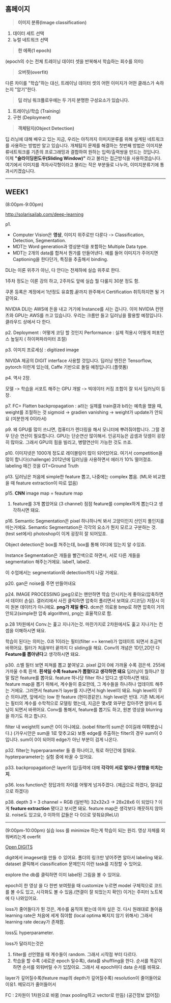 ## 홈페이지

> **이미지 분류(Image classification)**

1. 데이터 세트 선택
2. 뉴럴 네트워크 선택
　
 
> **한 에폭(1 epoch)**    

(epoch의 수는 전체 트레이닝 데이터 셋을 반복해서 학습하는 회수를 의미)
    
    
> **오버핏(overfit)**

다른 차이를 "학습"하는 대신, 트레이닝 데이터 셋의 어떤 이미지가 어떤 클래스가 속하는지 "암기"한다.
       
       
> **딥 러닝 워크플로우에는 두 가지 분명한 구성요소가 있습니다.**
1. 트레이닝/학습 (Training)
2. 구현 (Deployment)

> **객체탐지(Object Detection)**

딥 러닝에 대해 배우고 있는 지금, 우리는 아직까지 이미지분류를 위해 설계된 네트워크를 사용하는 방법만 알고 있습니다.
개체탐지 문제를 해결하는 첫번째 방법은 이미지분류네트워크를 기존의 프로그래밍과 결합하여 원하는 입력/출력쌍을 만드는 것입니다. 
이제 **"슬라이딩윈도우(Sliding Window)"** 라고 불리는 접근방식을 사용하겠습니다. 여기에서 이미지를 격자사각형이라고 불리는 작은 부분들로 나누어, 이미지분류기에 통과시키겠습니다.




----


## WEEK1
(8:00pm-9:00pm)

http://solarisailab.com/deep-learning


p1.
* Computer Vision은 **영상**, 이미지 위주로만 다룬다 -> Classification, Detection, Segmentation.
* MDT는 Word generation과 영상분석을 포함하는 Multiple Data type.
* MDT는 2개의 data를 합쳐서 뭔가를 만들어낸다. 예를 들어 이미지가 주어지면 Captioning을 한다던가, 특징을 추출해서 binding.

DLI는 이론 위주가 아닌, 다 안다는 전제하에 실습 위주로 한다.

1주차 정도는 이론 강의 하고, 2주차도 앞에 실습 뭘 다룰지 30분 정도 함.

쿠폰 등록은 계정에서 1년정도 유효함.끝까지 완주해서 Certification 취득하지면 될 거 같아요.

NVIDIA DLI는 AWS에 돈을 내고 거기에 Instance를 사는 겁니다. 이미 NVIDIA 컨텐츠와 GPU는 AWS를 쓰고 있습니다.
우리는 크롬만 들고 딥러닝을 활용할 예정입니다. 클라우드 상에서 다 한다.

p2.
Deployment : 어떻게 코딩 할 것인지
Performance : 실제 적용시 어떻게 퍼포먼스 높일지 ( 하이퍼파라미터 조절)

p3.
이미지 프로세싱 : digitized image

NIVIDA 제공의 DIGIT interface 사용할 것입니다. 
딥러닝 엔진은 Tensorflow, pytorch 이런게 있는데, Caffe 기반으로 돌릴 예정입니다.(플랫폼)


p4. 역사
2장.

모델 -> 학습을 서포트 해주는 GPU 개발 -> 빅데이터 커짐
조합이 잘 되서 딥러닝이 등장.


p7.
FC= Flatten
backpropagation : a라는 실제를 train결과 b라는 예측을 했을 때, weight를 조절하는 것
sigmoid -> gradien vanishing -> weight가 update가 안되요 (미분한게 0이라서)

p9.
왜 GPU를 많이 쓰냐면, 컴퓨터가 렌더링을 해서 모니터에 뿌려줘야합니다.
그럴 경우 단순 연산이 필요합니다. GPU는 단순연산 많이해서.
인공지능은 곱셈과 덧셈이 굉장히 많아요. 그래서 GPU의 힘을 빌리고, 병렬연산이 가능한 것도 쓰죠.

p10.
이미지넷은 1000개 정도로 레이블링이 많이 되어있어요. 여기서 competition을 많이 합니다(challenge)
2012년에 딥러닝을 사용하면서 에러가 10% 떨어졌죠.
labeling 매긴 것을 GT=Ground Truth



p13.
딥러닝은 처음에 simple한 feature 뽑고, 나중에는 complex 뽑음.
(ML와 비교했을 때 feature extraction이 따로 없음)

p15.
**CNN**
image map = feauture map
1. feature를 3개 뽑았어요 (3 channel)
점점 feature를 complex하게 뽑는다고 생각하시면 돼요.

p16.
Semantic Segmentation은 pixel 하나하나씩 봐서 고양이인지 산인지 풀인지를 따는거에요.
Semantic Segmentation은 각각의 요소가 뭔지 모르고 구분하는 것. (test set에서)
photoshop이 이게 굉장히 잘 되어있죠.

Object detection은 box를 쳐주는데, box를 통해 어디에 있는지 알 수있죠.

Instance Segmentation은 개들을 빨간색으로 하면서, 서로 다른 개들을 segmentation 해주는거에요. label1, label2.


이 수업에서는 segmentation와 detection까지 나갈 거에요.


p20.
gan은 noise를 주면 만들어내요


p24.
IMAGE PROCESSING
jpeg으로는 왠만하면 학습 안시키는게 좋아요(압축하면서 데이터 손실).
갤러리에서 사진 클릭하면 압축이 풀리면서 보여요.(디코딩) 저장시 이미 원본 데이터가 아니에요.
**png가 제일 좋다.**
dcm은 의료용
bmp로 하면 압축이 거의 안되고(simple한 압축 algorithm), png는 효율적으로 함.

p.28
1차원에서 Conv.는 훑고 지나가는것.
마찬가지로 2차원에서도 훑고 지나가는 컨셉을 이해하시면 돼요.

학습이 된다는 의미는. 0과 1이라는 필터(filter == kernel)가 업데이트 되면서 조금씩 바뀌어요.
필터가 처음부터 끝까지 다 sliding을 해요.
Conv의 개념은 1D던,2D던 다 **Feature를 뽑아낸다**고 생각하시면 돼요.


p30.
소벨 필터 보면 피쳐를 뽑고 붙여넣고.
pixel 값이 0에 가까울 수록 검은색. 255에 가까울 수록 흰색.
**흰색일 수록 feature가 뽑혔다고 생각하면 돼요**
딥러닝이 뭘하냐? 정말 많은 feature를 뽑아요. feature 하나당 filter 하나 있다고 생각하시면 돼요.
feature map을 뽑기 위해서, 계수들이 중요한데, 그 계수들을 하나하나 업데이트 해주는 거에요.
그러면서 feature가 layer를 지나면서 high level이 돼요.
high level이 무슨 의미냐면, 앞에서는 low 한 feature (현미경같은). high level은 반대.
기존 ML에서는 필터의 계수를 수학적으로 모델링 했는데, 지금은 몇x몇 와꾸만 잡아주면 알아서 튜닝이 되면서 바뀌어요.
Conv를 통해서, feature를 뽑기도 하고, 원본 영상을 blurring을 하기도 하고 합니다.

filter 내 weight의 sum은 0이 아니에요. (sobel filter의 sum은 0이길래 여쭤봣습니다.) (가우시안은 sum을 1로 맞추고요)
보통 edge를 추출하는 filter의 경우 sum이 0입니다.
sum이 0이 되어야 edge가 아닌 부분이 검게 나온다.

p32.
filter는 hyperparameter 들 중 하나이고, 뭐로 하던간에 잘돼요. hypterparameter는 실험 중에 바꿀 수 있어요.


p33.
backpropagation은 layer의 입/출력에 대해 **각각이 서로 얼마나 영향을 미치는지**.


p36.
loss function은 정답과의 차이를 어떻게 넘겨주겠다. (제곱으로 하겠다, 절대값으로 하겠다)


p38.
depth 3 = 3 channel = RGB (일반적)
32x32x3 -> 28x28x6 이 되었다 ? 이게 **feature extraction** 됐다고 보시면 돼요.
feature map은 생각보다 깨끗하지 않아요. noise도 있고요, 0 이하의 값들은 다 0으로 맞춰요(ReLU)


---

(9:00pm-10:00pm)
실습
loss 를 minimize 하는게 학습이 되는 원리.
영상 자체를 외워버리는게 overfit

[Open DIGITS](http://ec2-3-133-104-8.us-east-2.compute.amazonaws.com/g2yGjI5Q/datasets/20171102-180326-8901)

digit에서 imageset을 만들 수 있어요. 폴더의 링크만 넣어주면 알아서 labeling 돼요.
dataset 클릭해서 classification 문제인지 이런 task를 지정할 수 있어요.

explore the db를 클릭하면 이미 label된 그림을 볼 수 있어요.

epoch이 한 영상 을 다 한번 보여줬을 때
customize 누르면 model 구체적으로 코드를 볼 수도 있고, 시각화도 볼 수 있음.(연결이 잘 되었는지 확인)
이거는 주피터 노트북에 다 나와있어요.

loss가 줄어들다가 튄 것은, 계수를 움직여 봤는데 아차 싶은 것. 다시 원래대로 돌아옴
learning rate은 처음에 세게 줘야함 (local optima 빠지지 않기 위해서)
그래서 learning rate decay가 존재함.

loss도 hyperparameter.

loss가 달라지는것은
1. filter를 선언했을 때 계수들이 random. 그래서 시작점 부터 다르다.
2. 학습을 할 수록 (새로운 epoch 일수록), data를 shuffling을 한다. 순서를 똑같이 하면 순서를 외워버릴 수가 있잖아요. 그래서 새 epoch마다 data 순서를 바꿔요.


layer가 깊어질수록(feature map의 depth가 깊어질수록) resolution이 줄어들어요
이유1. 메모리가 줄어들어서


FC : 2차원이 1차원으로 바뀜 (max pooling하고 vector로 만듬) (공간정보 없어짐)



